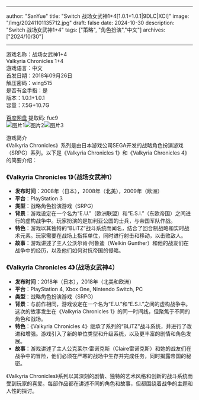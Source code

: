 
---
author: "SanYue"
title: "Switch 战场女武神1+4[1.0.1+1.0.1|9DLC|XCI]"
image: "/img/20241101135712.jpg"
draft: false
date: 2024-10-30
description: "Switch 战场女武神1+4"
tags: ["策略", "角色扮演","中文"]
archives: ["2024/10/30"]

---

游戏名称：战场女武神1+4   
Valkyria Chronicles 1+4    
游戏语言：中文  
首发日期：2018年09月26日  
解压密码：wing515  
是否有金手指：是  
版本：1.0.1+1.0.1   
容量：7.5G+10.7G

[百度网盘](https://pan.baidu.com/s/18gt_QomzBhDNOLfs6Qks2g) 提取码: fuc9  
![图片1](/img/0e1ad0e3.jpg)![图片2](/img/aa782674.jpg)![图片3](/img/e83e6860.jpg)  

游戏简介  
《Valkyria Chronicles》系列是由日本游戏公司SEGA开发的战略角色扮演游戏（SRPG）系列。以下是《Valkyria Chronicles 1》和《Valkyria Chronicles 4》的简要介绍：

### 《Valkyria Chronicles 1》（战场女武神1）
- **发布时间**：2008年（日本），2008年（北美），2009年（欧洲）
- **平台**：PlayStation 3
- **类型**：战略角色扮演游戏（SRPG）
- **背景**：游戏设定在一个名为“E.U.”（欧洲联盟）和“E.S.I.”（东欧帝国）之间进行的虚构战争中。玩家扮演的是加利亚公国的士兵，与帝国军队作战。
- **特色**：游戏以其独特的“BLiTZ”战斗系统而闻名，结合了回合制战略和实时战术元素。玩家需要在战场上指挥单位，同时进行射击和移动，以击败敌人。
- **故事**：游戏讲述了主人公沃尔肯·阿鲁迪（Welkin Gunther）和他的战友们在战争中的经历，以及他们如何对抗帝国的侵略。

### 《Valkyria Chronicles 4》（战场女武神4）
- **发布时间**：2018年（日本），2018年（北美和欧洲）
- **平台**：PlayStation 4, Xbox One, Nintendo Switch, PC
- **类型**：战略角色扮演游戏（SRPG）
- **背景**：与前作相同，游戏设定在一个名为“E.U.”和“E.S.I.”之间的虚构战争中。这次的故事发生在《Valkyria Chronicles 1》的同一时间线，但聚焦于不同的角色和战场。
- **特色**：《Valkyria Chronicles 4》继承了系列的“BLiTZ”战斗系统，并进行了改进和增强。游戏引入了新的单位类型和升级系统，以及更丰富的剧情和角色发展。
- **故事**：游戏讲述了主人公克莱尔·雷诺克斯（Claire雷诺克斯）和她的战友们在战争中的冒险，他们必须在严寒的战场中生存并完成任务，同时揭露帝国的秘密。

《Valkyria Chronicles》系列以其深刻的剧情、独特的艺术风格和创新的战斗系统而受到玩家的喜爱。每部作品都在讲述不同的角色和故事，但都围绕着战争的主题和人性的探讨。

